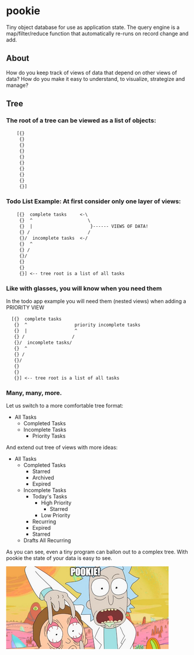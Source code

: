# pookie
Tiny object database for use as application state. The query engine is a map/filter/reduce function that automatically re-runs on record change and add.

## About

How do you keep track of views of data that depend on other views of data?
How do you make it easy to understand, to visualize, strategize and manage?

## Tree

### The root of a tree can be viewed as a list of objects:

        [{}
         {}
         {}
         {}
         {}
         {}
         {}
         {}
         {}
         {}]

### Todo List Example:  At first consider only one layer of views:

        [{}  complete tasks     <-\
         {}  ^                     \
         {}  |                      }------ VIEWS OF DATA!
         {} /                      /
         {}/  incomplete tasks  <-/
         {}  ^
         {} /
         {}/
         {}
         {}
         {}] <-- tree root is a list of all tasks

### Like with glasses, you will know when you need them

In the todo app example you will need them (nested views) when adding a PRIORITY VIEW

      [{}  complete tasks   
       {}  ^                  priority incomplete tasks
       {}  |                  ^
       {} /                  /    
       {}/  incomplete tasks/
       {}  ^
       {} /
       {}/
       {}
       {}
       {}] <-- tree root is a list of all tasks

### Many, many, more.

Let us switch to a more comfortable tree format:

- All Tasks
  - Completed Tasks
  - Incomplete Tasks
    - Priority Tasks

And extend out tree of views with more ideas:

- All Tasks
  - Completed Tasks
    - Starred
    - Archived
    - Expired
  - Incomplete Tasks
    - Today's Tasks
      - High Priority
        - Starred
      - Low Priority
    - Recurring
    - Expired
    - Starred
  - Drafts
    All
    Recurring

As you can see, even a tiny program can ballon out to a complex tree.
With pookie the state of your data is easy to see.

![](pookie.png)
